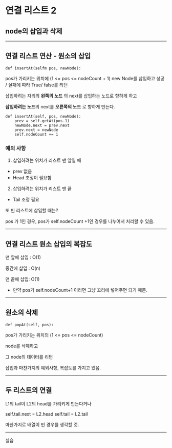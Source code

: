 # 연결 리스트 2

## node의 삽입과 삭제

---

## 연결 리스트 연산 - 원소의 삽입

```
def insertAt(selfm pos, newNode):
```

pos가 가리키는 위치에 (1 <= pos <= nodeCount + 1)
new Node를 삽입하고
성공 / 실패에 따라 True/ false를 리턴

삽입하려는 자리의 **왼쪽의 노드** 의 next를 삽입하는 노드로 향하게 하고

**삽입하려는 노드**의 next를 **오른쪽의 노드** 로 향하게 만든다.

```
def insertAt(self, pos, newNode):
    prev = self.getAt(pos-1)
    newNode.next = prev.next
    prev.next = newNode
    self.nodeCount += 1
```

### 예외 사항

1. 삽입하려는 위치가 리스트 맨 앞일 때

-   prev 없음
-   Head 조정이 필요함

2. 삽입하려는 위치가 리스트 맨 끝

-   Tail 조정 필요

또 빈 리스트에 삽입할 때는?

pos 가 1인 경우, pos가 self.nodeCount +1인 경우를 나누어서 처리할 수 있음.

---

## 연결 리스트 원소 삽입의 복잡도

맨 앞에 삽입 : O(1)

중간에 삽입 : O(n)

맨 끝에 삽입: O(1)

-   만약 pos가 self.nodeCount+1 이라면 그냥 꼬리에 넣어주면 되기 때문.

---

## 원소의 삭제

```
def popAt(self, pos):

```

pos가 가리키는 위치의 (1 <= pos <= nodeCount)

node를 삭제하고

그 node의 데이터를 리턴

삽입과 마찬가지의 예외사항, 복잡도를 가지고 있음.

---

## 두 리스트의 연결

L1의 tail이 L2의 head를 가리키게 만든다거나

self.tail.next = L2.head
self.tail = L2.tail

마찬가지로 배열이 빈 경우를 생각할 것.

---

실습
